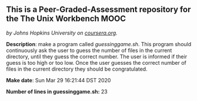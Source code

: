 ## This is a Peer-Graded-Assessment repository for the The Unix Workbench MOOC
*by Johns Hopkins University on [coursera.org](https://www.coursera.org/).*

**Description**: make a program called *guessinggame.sh*. This program should continuously ask the user to guess the number of files in the current directory, until they guess the correct number. The user is informed if their guess is too high or too low. Once the user guesses the correct number of files in the current directory they should be congratulated.

**Make date**: Sun Mar 29 16:21:44 DST 2020

**Number of lines in guessinggame.sh:** 23
